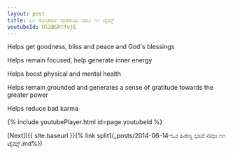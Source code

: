```yaml
---
layout: post
title: ಓಂ ಗೋಚರ್ಮ ವಾಸನಾಯ ನಮಃ ೧೧ ಟೈಮ್ಸ್
youtubeId: Ul2BGhtfvjE
---
```

 
 
Helps get goodness, bliss and peace and God's blessings
 
Helps remain focused, help generate inner energy 
 
Helps boost physical and mental health 
 
Helps remain grounded and generates a sense of gratitude towards the greater power 
 
Helps reduce bad karma
 
 
 
 


{% include youtubePlayer.html id=page.youtubeId %}
 
[Next]({{ site.baseurl }}{% link  split1/_posts/2014-06-14-ಓಂ ಹಿರಣ್ಯ ಭಾವೆ ನಮಃ ೧೧ ಟೈಮ್ಸ್.md%})
 

